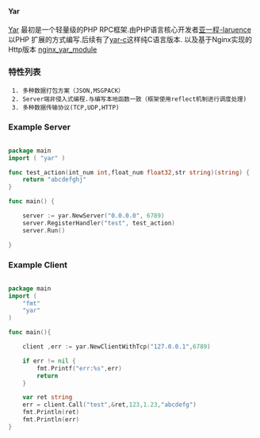 #### Yar

[Yar](https://github.com/laruence/yar) 最初是一个轻量级的PHP RPC框架.由PHP语言核心开发者[亚一程-laruence](http://www.laruence.com/)
以PHP 扩展的方式编写.后续有了[yar-c](https://github.com/laruence/yar-c)这样纯C语言版本.
以及基于Nginx实现的Http版本 [nginx_yar_module](https://github.com/weixinhost/nginx_yar_module)

### 特性列表

     1. 多种数据打包方案（JSON,MSGPACK）
     2. Server端非侵入式编程.与编写本地函数一致（框架使用reflect机制进行调度处理)
     3. 多种数据传输协议(TCP,UDP,HTTP)

### Example Server

```go

package main
import ( "yar" )

func test_action(int_num int,float_num float32,str string)(string) {
	return "abcdefghj"
}

func main() {

	server := yar.NewServer("0.0.0.0", 6789)
	server.RegisterHandler("test", test_action)
	server.Run()

}

```

### Example Client

```go

package main
import (
	"fmt"
	"yar"
)

func main(){

	client ,err := yar.NewClientWithTcp("127.0.0.1",6789)

	if err != nil {
		fmt.Printf("err:%s",err)
		return
	}

	var ret string
	err = client.Call("test",&ret,123,1.23,"abcdefg")
	fmt.Println(ret)
	fmt.Println(err)
}

```

